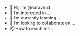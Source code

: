 - 👋 Hi, I’m @aaravnud
- 👀 I’m interested in ...
- 🌱 I’m currently learning ...
- 💞️ I’m looking to collaborate on ...
- 📫 How to reach me ...

<!---
aaravnud/aaravnud is a ✨ special ✨ repository because its `README.md` (this file) appears on your GitHub profile.
You can click the Preview link to take a look at your changes.
--->
